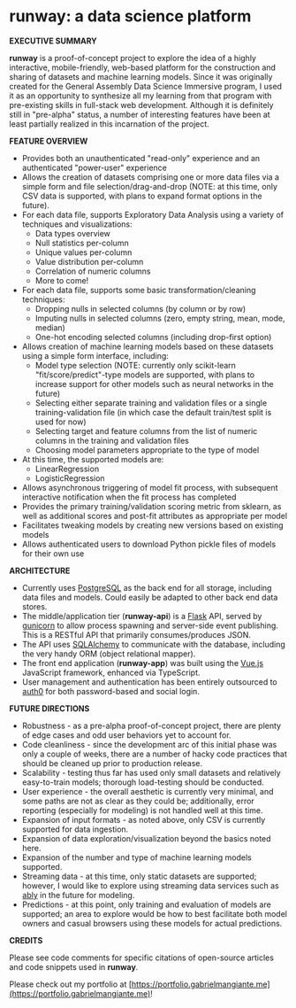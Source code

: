 # runway: a data science platform

**EXECUTIVE SUMMARY**

**runway** is a proof-of-concept project to explore the
idea of a highly interactive, mobile-friendly, web-based platform for the construction and sharing of datasets and machine
learning models. Since it was originally created for the General Assembly Data Science Immersive program, I used it as an opportunity to synthesize all my learning from that program with pre-existing skills in full-stack web development. Although it is definitely still in
"pre-alpha" status, a number of interesting features have been at least partially realized in this incarnation of the project.

**FEATURE OVERVIEW**

- Provides both an unauthenticated "read-only" experience and an authenticated "power-user" experience
- Allows the creation of datasets comprising one or more data files via a simple form and file selection/drag-and-drop (NOTE: at this time, only CSV data is supported, with plans to expand format options in the future).
- For each data file, supports Exploratory Data Analysis using a variety of techniques and visualizations:
  - Data types overview
  - Null statistics per-column
  - Unique values per-column
  - Value distribution per-column
  - Correlation of numeric columns
  - More to come!
- For each data file, supports some basic transformation/cleaning techniques:
  - Dropping nulls in selected columns (by column or by row)
  - Imputing nulls in selected columns (zero, empty string, mean, mode, median)
  - One-hot encoding selected columns (including drop-first option)
- Allows creation of machine learning models based on these datasets using a simple form interface, including:
  - Model type selection (NOTE: currently only scikit-learn "fit/score/predict"-type models are supported, with plans to increase support for other models such as neural networks in the future)
  - Selecting either separate training and validation files or a single training-validation file (in which case the default train/test split is used for now)
  - Selecting target and feature columns from the list of numeric columns in the training and validation files
  - Choosing model parameters appropriate to the type of model
- At this time, the supported models are:
  - LinearRegression
  - LogisticRegression
- Allows asynchronous triggering of model fit process, with subsequent interactive notification when the fit process has completed
- Provides the primary training/validation scoring metric from sklearn, as well as additional scores and post-fit attributes as appropriate per model
- Facilitates tweaking models by creating new versions based on existing models
- Allows authenticated users to download Python pickle files of models for their own use

**ARCHITECTURE**
- Currently uses [PostgreSQL](https://www.postgresql.org/) as the back end for all storage, including data files and models. Could easily be adapted to other back end data stores.
- The middle/application tier (**runway-api**) is a [Flask](https://flask.palletsprojects.com/en/2.2.x/) API, served by [gunicorn](https://gunicorn.org/) to allow process spawning and server-side event publishing. This is a RESTful API that primarily consumes/produces JSON.
- The API uses [SQLAlchemy](https://www.sqlalchemy.org/) to communicate with the database, including the very handy ORM (object relational mapper).
- The front end application (**runway-app**) was built using the [Vue.js](https://vuejs.org/) JavaScript framework, enhanced via TypeScript.
- User management and authentication has been entirely outsourced to [auth0](https://auth0.com/) for both password-based and social login.

**FUTURE DIRECTIONS**
- Robustness - as a pre-alpha proof-of-concept project, there are plenty of edge cases and odd user behaviors yet to account for.
- Code cleanliness - since the development arc of this initial phase was only a couple of weeks, there are a number of hacky code practices that should be cleaned up prior to production release.
- Scalability - testing thus far has used only small datasets and relatively easy-to-train models; thorough load-testing should be conducted.
- User experience - the overall aesthetic is currently very minimal, and some paths are not as clear as they could be; additionally, error reporting (especially for modeling) is not handled well at this time.
- Expansion of input formats - as noted above, only CSV is currently supported for data ingestion.
- Expansion of data exploration/visualization beyond the basics noted here.
- Expansion of the number and type of machine learning models supported.
- Streaming data - at this time, only static datasets are supported; however, I would like to explore using streaming data services such as [ably](https://ably.com/) in the future for modeling.
- Predictions - at this point, only training and evaluation of models are supported; an area to explore would be how to best facilitate both model owners and casual browsers using these models for actual predictions.

**CREDITS**

Please see code comments for specific citations of open-source articles and code snippets used in **runway**.


Please check out my portfolio at [https://portfolio.gabrielmangiante.me](https://portfolio.gabrielmangiante.me)!
